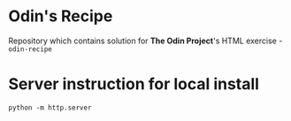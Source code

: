 # Odin's Recipe

Repository which contains solution for **The Odin Project**'s HTML exercise - `odin-recipe`

# Server instruction for local install

```shell
python -m http.server
```
